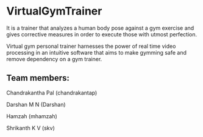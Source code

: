 # VirtualGymTrainer

It is a trainer that analyzes a human body pose against a gym exercise and gives corrective measures in order to execute those with utmost perfection.

Virtual gym personal trainer harnesses the power of real time video processing in an intuitive software that aims to make gymming safe and remove dependency on a gym trainer.

## Team members:

Chandrakantha Pal (chandrakantap)

Darshan M N (Darshan)

Hamzah (mhamzah)

Shrikanth K V (skv)
